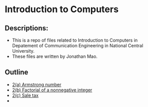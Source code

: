 # Introduction to Computers

## Descriptions:
- This is a repo of files related to Introduction to Computers in Depatement of Communication Engineering in National Central University.
- These files are written by Jonathan Mao.

## Outline
- [2(a) Armstrong number]()
- [2(b) Factorial of a nonnegative integer]()
- [2(c) Sale tax]()
- 